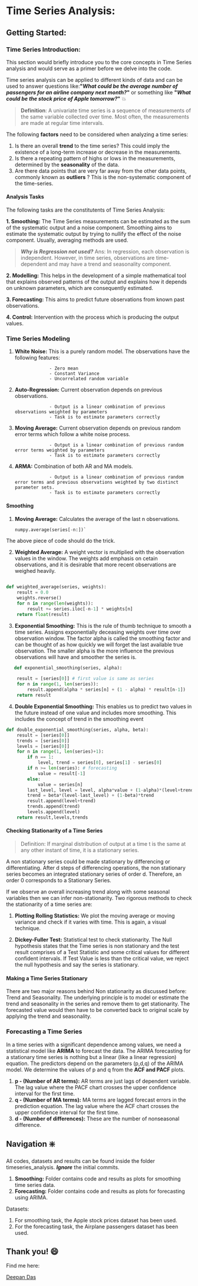 # Time Series Analysis:

## Getting Started: 
### Time Series Introduction:

This section would briefly introduce you to the core concepts in Time Series analysis and would serve as a primer before we delve into the code. 

Time series analysis can be applied to different kinds of data and can be used to answer questions like:**"*What could be the average number of passengers for an airline company next month?*"** or something like **"*What could be the stock price of Apple tomorrow?*"** :boom:

>**Definition**: A univariate time series is a sequence of measurements of the same variable collected over time.  Most often, the measurements are made at regular time intervals.


The following **factors** need to be considered when analyzing a time series: 

1. Is there an overall **trend** to the time series? This could imply the existence of a long-term increase or decrease in the measurements.
2. Is there a repeating pattern of highs or lows in the measurements, determined by the **seasonality** of the data.
3. Are there data points that are very far away from the other data points, commonly known as **outliers** ? This is the non-systematic component of the time-series. 


#### Analysis Tasks

The following tasks are the constitutents of Time Series Analysis:

**1. Smoothing:** The Time Series measurements can be estimated as the sum of the systematic output and a noise component. Smoothing aims to estimate the systematic output by trying to nullify the effect of the noise component. Usually, averaging methods are used. 

>***Why is Regression not used?***
Ans: In regression, each observation is independent. However, in time series, observations are time-dependent and may have a trend and seasonality component. 

**2. Modelling:** This helps in the development of a simple mathematical tool that explains observed patterns of the output and explains how it depends on unknown parameters, which are consequently estimated.

**3. Forecasting:** This aims to predict future observations from known past observations.


**4. Control:** Intervention with the process which is producing the output values. 


### Time Series Modeling

1. **White Noise:** This is a purely random model. The observations have the following features:

                    - Zero mean
                    - Constant Variance
                    - Uncorrelated random variable
2. **Auto-Regression:** Current observation depends on previous observations. 

                    - Output is a linear combination of previous observations weighted by parameters
                    - Task is to estimate parameters correctly
 
3. **Moving Average:** Current observation depends on previous random error terms which follow a white noise process. 

                    - Output is a linear combination of previous random error terms weighted by parameters
                    - Task is to estimate parameters correctly

2. **ARMA:** Combination of both AR and MA models.

                    - Output is a linear combination of previous random error terms and previous observations weighted by two distinct parameter sets.
                    - Task is to estimate parameters correctly
                    
                     
                     
#### Smoothing 

1. **Moving Average:** Calculates the average of the last n observations. 

    ```python
    numpy.average(series[-n:])`
    ```
    
The above piece of code should do the trick.

2. **Weighted Average:** A weight vector is multiplied with the observation values in the window. The weights add emphasis on cetain observations, and it is desirable that more recent observations are weighed heavily.

```python

def weighted_average(series, weights):
    result = 0.0
    weights.reverse()
    for n in range(len(weights)):
        result += series.iloc[-n-1] * weights[n]
    return float(result)
```

3. **Exponential Smoothing:** This is the rule of thumb technique to smooth a time series. Assigns exponentially deceasing weights over time over observation window. The factor alpha is called the smoothing factor and can be thought of as how quickly we will forget the last available true observation. The smaller alpha is the more influence the previous observations will have and smoother the series is. 

```python
   def exponential_smoothing(series, alpha):
   
    result = [series[0]] # first value is same as series
    for n in range(1, len(series)):
        result.append(alpha * series[n] + (1 - alpha) * result[n-1])
    return result
```

4. **Double Exponential Smoothing:** This enables us to predict two values in the future instead of one value and includes more smoothing. This includes the concept of trend in the smoothing event

```python
def double_exponential_smoothing(series, alpha, beta):
    result = [series[0]]
    trends = [series[0]]
    levels = [series[0]]
    for n in range(1, len(series)+1):
        if n == 1:
            level, trend = series[0], series[1] - series[0]
        if n >= len(series): # forecasting
            value = result[-1]
        else:
            value = series[n]
        last_level, level = level, alpha*value + (1-alpha)*(level+trend)
        trend = beta*(level-last_level) + (1-beta)*trend
        result.append(level+trend)
        trends.append(trend)
        levels.append(level)
    return result,levels,trends
```


 
#### Checking Stationarity of a Time Series

>Definition: If marginal distribution of output at a time t is the same at any other instant of time, it is a stationary series.

A non stationary series could be made stationary by differencing or differentiating. After d steps of differencing operations, the non stationary series becomes an integrated stationary series of order d. Therefore, an order 0 corresponds to a Stationary Series. 

If we observe an overall increasing trend along with some seasonal variables then we can infer non-stationarity. Two rigorous methods to check the stationarity of a time series are:

1. **Plotting Rolling Statistics:** We plot the moving average or moving variance and check if it varies with time. This is again, a visual technique.

2. **Dickey-Fuller Test:** Statistical test to check stationarity. The Null hypothesis states that the Time series is non stationary and the test result comprises of a Test Statistic and some critical values for different confident intervals. If Test Value is less than the critical value, we reject the null hypothesis and say the series is stationary. 

 
 #### Making a Time Series Stationary
 
 There are two major reasons behind Non stationarity as discussed before: Trend and Seasonality. 
 The underlying principle is to model or estimate the trend and seasonality in the series and remove them to get stationarity. The forecasted value would then have to be converted back to original scale by applying the trend and seasonality. 
 
 
### Forecasting a Time Series

In a time series with a significant dependence among values, we need a statistical model like **ARIMA** to forecast the data. The ARIMA forecasting for a stationary time series is nothing but a linear (like a linear regression) equation. The predictors depend on the parameters (p,d,q) of the ARIMA model. We determine the values of p and q from the **ACF and PACF** plots.

1. **p - (Number of AR terms):** AR terms are just lags of dependent variable. The lag value where the PACF chart crosses the upper confidence interval for the first time.
2. **q - (Number of MA terms):** MA terms are lagged forecast errors in the prediction equation. The lag value where the ACF chart crosses the upper confidence interval for the first time.
3. **d - (Number of differences):** These are the number of nonseasonal difference.


## Navigation :sparkle:

All codes, datasets and results can be found inside the folder timeseries_analysis. ***Ignore*** the initial commits.

1. **Smoothing:** Folder contains code and results as plots for smoothing time series data. 
2. **Forecasting:** Folder contains code and results as plots for forecasting using ARIMA.

Datasets:
1. For smoothing task, the Apple stock prices dataset has been used.
2. For the forecasting task, the Airplane passengers dataset has been used. 




## Thank you! :smile: 
 
 
 
 
Find me here: <div class="LI-profile-badge"  data-version="v1" data-size="medium" data-locale="en_US" data-type="vertical" data-theme="light" data-vanity="deepan-das-944b49b0"><a class="LI-simple-link" href='https://in.linkedin.com/in/deepan-das-944b49b0?trk=profile-badge'>Deepan Das</a></div>
